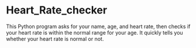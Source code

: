 # Heart_Rate_checker
This Python program asks for your name, age, and heart rate, then checks if your heart rate is within the normal range for your age. It quickly tells you whether your heart rate is normal or not.
